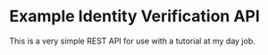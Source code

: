 # Example Identity Verification API

This is a very simple REST API for use with a tutorial at my day job.